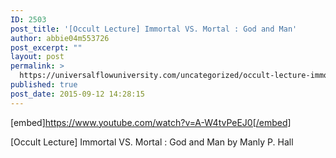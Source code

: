 ```yaml
---
ID: 2503
post_title: '[Occult Lecture] Immortal VS. Mortal : God and Man'
author: abbie04m553726
post_excerpt: ""
layout: post
permalink: >
  https://universalflowuniversity.com/uncategorized/occult-lecture-immortal-vs-mortal-god-and-man/
published: true
post_date: 2015-09-12 14:28:15
---
```

[embed]https://www.youtube.com/watch?v=A-W4tvPeEJ0[/embed]<br>
<p>[Occult Lecture] Immortal VS. Mortal : God and Man by Manly P. Hall</p>